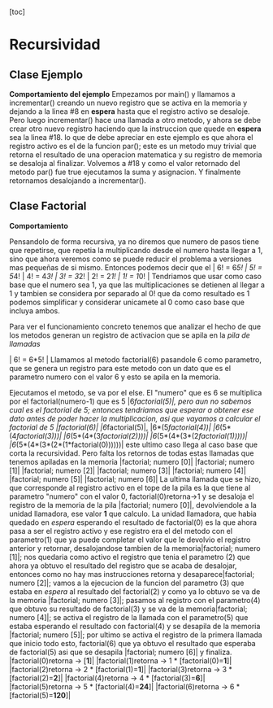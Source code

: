 [toc]
# Recursividad
## Clase Ejemplo
**Comportamiento del ejemplo**
Empezamos por main() y llamamos a incrementar() creando un nuevo registro 
que se activa en la memoria y dejando a la linea #8 en **espera** hasta que
el registro activo se desaloje. Pero luego incrementar() hace una llamada
a otro metodo, y ahora se debe crear otro nuevo registro haciendo que la 
instruccion que quede en **espera** sea la linea #18. lo que de debe apreciar
en este ejemplo es que ahora el registro activo es el de la funcion par(); este
es un metodo muy trivial que retorna el resultado de una operacion matematica y 
su registro de memoria se desaloja al finalizar. Volvemos a #18 y como el valor 
retornado del metodo par() fue true ejecutamos la suma y asignacion.
Y finalmente retornamos desalojando a incrementar().    

## Clase Factorial
**Comportamiento**

Pensandolo de forma recursiva, ya no diremos que numero de pasos tiene que 
repetirse, que repetia la multiplicando desde el numero hasta llegar a 1,
sino que ahora veremos como se puede reducir el problema a versiones mas 
pequeñas de si mismo. Entonces podemos decir que el | 6! = 6*5! | 5! = 5*4! |
4! = 4*3! | 3! = 3*2! | 2! = 2*1! | 1! = 1*0! | 
Tendriamos que usar como caso base que el numero sea 1, ya que las
multiplicaciones se detienen al llegar a 1 y tambien se considera por separado
al 0! que da como resultado es 1 podemos simplificar y considerar unicamete
al 0 como caso base que incluya ambos.

Para ver el funcionamiento concreto tenemos que analizar el hecho de que los 
metodos generan un registro de activacion que se apila en la *pila de llamadas*
 
| 6! = 6*5! |
Llamamos al metodo factorial(6) pasandole 6 como parametro, que se genera un 
registro para este metodo con un dato que es el parametro numero con el valor 6
y esto se apila en la memoria. 

Ejecutamos el metodo, se va por el else. El "numero" que es 6 se multiplica 
por el factorial(numero-1) que es 5 |6*factorial(5)|, pero aun no sabemos cual es el factorial
de 5; entonces tendriamos que esperar a obtener ese dato antes de poder hacer 
la multiplicacion, asi que vayamos a calcular el factorial de 5 
|factorial(6)|
|6*factorial(5)|,
|6*(5*factorial(4))| 
|6*(5*(4*factorial(3)))| 
|6*(5*(4*(3*factorial(2))))|
|6*(5*(4*(3*(2*factorial(1)))))|
|6*(5*(4*(3*(2*(1*factorial(0))))))| 
este ultimo caso llega al caso base que corta la recursividad. Pero falta los
retornos de todas estas llamadas que tenemos apiladas en la memoria
|factorial; numero [0]|
|factorial; numero [1]|
|factorial; numero [2]|
|factorial; numero [3]|
|factorial; numero [4]|
|factorial; numero [5]|
|factorial; numero [6]|
La ultima llamada que se hizo, que corresponde al registro activo en el tope
de la pila es la que tiene al parametro "numero" con el valor 0, factorial(0)retorna->1 y se 
desaloja el registro de la memoria de la pila |factorial; numero [0]|, devolviendole a la unidad 
llamadora, ese valor **1** que calculo. La unidad llamadora, que habia quedado en *espera* 
esperando el resultado de factorial(0) es la que ahora pasa a ser el registro activo y ese
registro era el del metodo con el parametro(1) que ya puede completar el valor que le devolvio
el registro anterior y retornar, desalojandose tambien de la memoria|factorial; numero [1]|;
nos quedaria como activo el registro que tenia el parametro (2) que ahora ya obtuvo el resultado
del registro que se acaba de desalojar, entonces como no hay mas instrucciones retorna y
desaparece|factorial; numero [2]|; vamos a la ejecucion de la funcion del parametro (3) que 
estaba en *espera* al resultado del factorial(2) y como ya lo obtuvo se va de la memoria
|factorial; numero [3]|; pasamos al registro con el parametro(4) que obtuvo su resultado de
factorial(3) y se va de la memoria|factorial; numero [4]|; se activa el registro de la llamada
con el parametro(5) que estaba esperando el resultado con factorial(4) y se desapila de la
memoria |factorial; numero [5]|; por ultimo se activa el registro de la primera llamada que
inicio todo esto, factorial(6) que ya obtuvo el resultado que esperaba de factorial(5) asi que
se desapila |factorial; numero [6]| y finaliza.
|factorial(0)retorna -> 				 [**1**]|
|factorial(1)retorna -> 1 * [factorial(0)=**1**]|
|factorial(2)retorna -> 2 * [factorial(1)=**1**]|
|factorial(3)retorna -> 3 * [factorial(2)=**2**]|
|factorial(4)retorna -> 4 * [factorial(3)=**6**]|
|factorial(5)retorna -> 5 * [factorial(4)=**24**]|
|factorial(6)retorna -> 6 * [factorial(5)=**120**]| 

